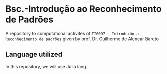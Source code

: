 # Bsc.-Introdução ao Reconhecimento de Padrões
A repository to computational activites of ```TI0097 - Introdução a Reconhecimento de padrões``` given by prof. Dr. Guilherme de Alencar Bareto

## Language utilized

In this repository, we will use Julia lang.
